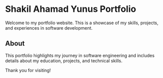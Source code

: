 # Shakil Ahamad Yunus Portfolio

Welcome to my portfolio website. This is a showcase of my skills, projects, and experiences in software development.

## About

This portfolio highlights my journey in software engineering and includes details about my education, projects, and technical skills.

Thank you for visiting!
